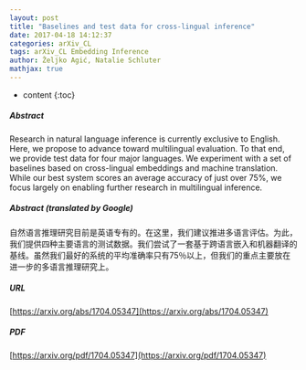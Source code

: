 ```yaml
---
layout: post
title: "Baselines and test data for cross-lingual inference"
date: 2017-04-18 14:12:37
categories: arXiv_CL
tags: arXiv_CL Embedding Inference
author: Željko Agić, Natalie Schluter
mathjax: true
---
```


* content
{:toc}

##### Abstract
Research in natural language inference is currently exclusive to English. Here, we propose to advance toward multilingual evaluation. To that end, we provide test data for four major languages. We experiment with a set of baselines based on cross-lingual embeddings and machine translation. While our best system scores an average accuracy of just over 75%, we focus largely on enabling further research in multilingual inference.

##### Abstract (translated by Google)
自然语言推理研究目前是英语专有的。在这里，我们建议推进多语言评估。为此，我们提供四种主要语言的测试数据。我们尝试了一套基于跨语言嵌入和机器翻译的基线。虽然我们最好的系统的平均准确率只有75％以上，但我们的重点主要放在进一步的多语言推理研究上。

##### URL
[https://arxiv.org/abs/1704.05347](https://arxiv.org/abs/1704.05347)

##### PDF
[https://arxiv.org/pdf/1704.05347](https://arxiv.org/pdf/1704.05347)

